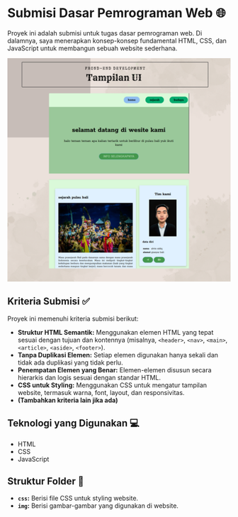 # Submisi Dasar Pemrograman Web 🌐

Proyek ini adalah submisi untuk tugas dasar pemrograman web. Di dalamnya, saya menerapkan konsep-konsep fundamental HTML, CSS, dan JavaScript untuk membangun sebuah website sederhana.

![logo](https://github.com/alvinsidiq/submision--dasar-pemrograman-web/blob/main/img/2.png)

## Kriteria Submisi ✅

Proyek ini memenuhi kriteria submisi berikut:

* **Struktur HTML Semantik:**  Menggunakan elemen HTML yang tepat sesuai dengan tujuan dan kontennya (misalnya, `<header>`, `<nav>`, `<main>`, `<article>`, `<aside>`, `<footer>`).
* **Tanpa Duplikasi Elemen:**  Setiap elemen digunakan hanya sekali dan tidak ada duplikasi yang tidak perlu.
* **Penempatan Elemen yang Benar:**  Elemen-elemen disusun secara hierarkis dan logis sesuai dengan standar HTML.
* **CSS untuk Styling:**  Menggunakan CSS untuk mengatur tampilan website, termasuk warna, font, layout, dan responsivitas.
* **(Tambahkan kriteria lain jika ada)**

## Teknologi yang Digunakan 💻

* HTML
* CSS
* JavaScript

## Struktur Folder 📁

* **`css`:** Berisi file CSS untuk styling website.
* **`img`:** Berisi gambar-gambar yang digunakan di website.



